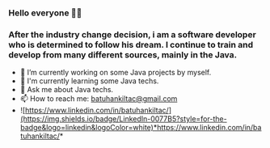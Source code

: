 ### Hello everyone 👋👋
### After the industry change decision, i am a software developer who is determined to follow his dream. I continue to train and develop from many different sources, mainly in the Java.

- 🔭 I’m currently working on some Java projects by myself.
- 🌱 I'm currently learning some Java techs.
- 💬 Ask me about Java techs.
- 📫 How to reach me: batuhankiltac@gmail.com
- ![https://www.linkedin.com/in/batuhankiltac/](https://img.shields.io/badge/LinkedIn-0077B5?style=for-the-badge&logo=linkedin&logoColor=white)*https://www.linkedin.com/in/batuhankiltac/*
